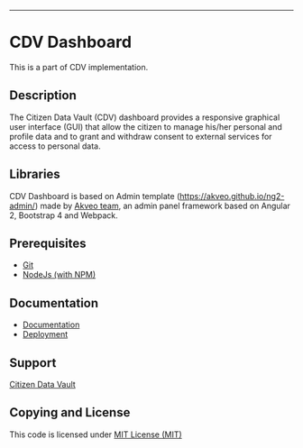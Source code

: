 ---

# CDV Dashboard
This is a part of CDV implementation.

## Description

The Citizen Data Vault (CDV) dashboard provides a responsive graphical user interface (GUI) that allow the citizen to manage his/her personal and profile data and to grant and withdraw consent to external services for access to personal data.



## Libraries

CDV Dashboard is based on Admin template (https://akveo.github.io/ng2-admin/) made by [Akveo team](http://akveo.com/), an admin panel framework based on Angular 2, Bootstrap 4 and Webpack.


## Prerequisites
- [Git](https://git-scm.com/downloads)
- [NodeJs (with NPM)](https://nodejs.org/en/download/)

## Documentation
- [Documentation ](doc/)
- [Deployment](doc/deployment.md)


## Support 
[Citizen Data Vault]()

## Copying and License
This code is licensed under [MIT License (MIT)](LICENSE)
